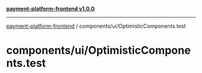 [**payment-platform-frontend v1.0.0**](../../README.md)

***

[payment-platform-frontend](../../README.md) / components/ui/OptimisticComponents.test

# components/ui/OptimisticComponents.test
